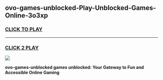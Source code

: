 
## ovo-games-unblocked-Play-Unblocked-Games-Online-3o3xp
<h3>
<a href="https://premium76.site?title=ovo-games-unblocked&ref=24A">CLICK TO PLAY</a></h3>
<hr>

<h3>
<a href="https://premium76.site?title=ovo-games-unblocked&ref=24A">CLICK 2 PLAY</a>
  
</h3>

<a href="https://premium76.site?title=ovo-games-unblocked&ref=24A"><img src="https://clearcache.store/games.png"></a>


**ovo-games-unblocked games unblocked: Your Gateway to Fun and Accessible Online Gaming**
